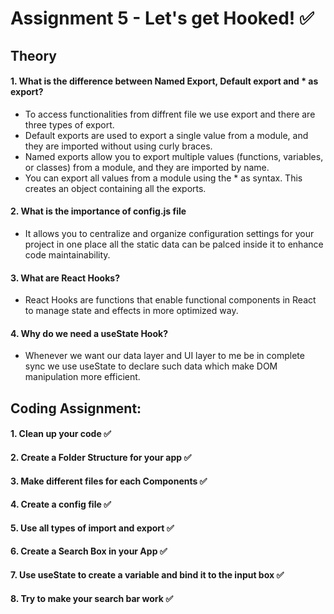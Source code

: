 # Assignment 5 - Let's get Hooked! ✅

## Theory

#### 1. What is the difference between Named Export, Default export and * as export?
- To access functionalities from diffrent file we use export and there are three types of export.
- Default exports are used to export a single value from a module, and they are imported without using curly braces.
- Named exports allow you to export multiple values (functions, variables, or classes) from a module, and they are imported by name.
- You can export all values from a module using the * as syntax. This creates an object containing all the exports.

#### 2. What is the importance of config.js file
- It allows you to centralize and organize configuration settings for your project in one place all the static data can be palced inside it to enhance code maintainability. 

#### 3. What are React Hooks?
- React Hooks are functions that enable functional components in React to manage state and effects in more optimized way.

#### 4. Why do we need a useState Hook?
- Whenever we want our data layer and UI layer to me be in complete sync we use useState to declare such data which make DOM manipulation more efficient.

## Coding Assignment:

#### 1. Clean up your code ✅
#### 2. Create a Folder Structure for your app ✅
#### 3. Make different files for each Components ✅
#### 4. Create a config file ✅
#### 5. Use all types of import and export ✅
#### 6. Create a Search Box in your App ✅
#### 7. Use useState to create a variable and bind it to the input box ✅
#### 8. Try to make your search bar work ✅